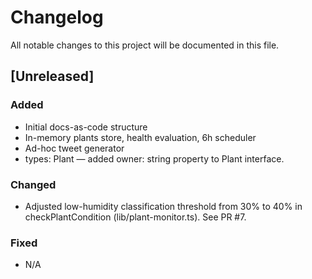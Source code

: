 # Changelog

All notable changes to this project will be documented in this file.

## [Unreleased]
### Added
- Initial docs-as-code structure
- In-memory plants store, health evaluation, 6h scheduler
- Ad-hoc tweet generator
- types: Plant — added owner: string property to Plant interface.

### Changed
- Adjusted low-humidity classification threshold from 30% to 40% in checkPlantCondition (lib/plant-monitor.ts). See PR #7.

### Fixed
- N/A
